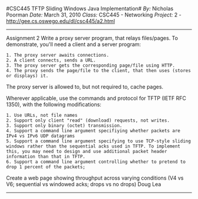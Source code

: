 #CSC445 TFTP Sliding Windows Java Implementation#
 *By:* Nicholas Poorman
 *Date:* March 31, 2010
 *Class:* CSC445 - Networking
 *Project:* 2 - http://gee.cs.oswego.edu/dl/csc445/a2.html

---

Assignment 2
Write a proxy server program, that relays files/pages. To demonstrate, you'll need a client and a server program:

    1. The proxy server awaits connections.
    2. A client connects, sends a URL.
    3. The proxy server gets the corresponding page/file using HTTP.
    4. The proxy sends the page/file to the client, that then uses (stores or displays) it. 

The proxy server is allowed to, but not required to, cache pages.

Wherever applicable, use the commands and protocol for TFTP (IETF RFC 1350), with the following modifications:

    1. Use URLs, not file names
    2. Support only client "read" (download) requests, not writes.
    3. Support only binary (octet) transmission.
    4. Support a command line argument specifiying whether packets are IPv4 vs IPv6 UDP datagrams
    5. Support a command line argument specifying to use TCP-style sliding windows rather than the sequential acks used in TFTP. To implement this, you may need to design and use additional packet header information than that in TFTP.
    6. Support a command line argument controlling whether to pretend to drop 1 percent of the packets; 

Create a web page showing throughput across varying conditions (V4 vs V6; sequential vs windowed acks; drops vs no drops)
Doug Lea

---
